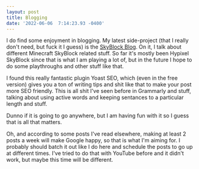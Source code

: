 ```yaml
--- 
layout: post 
title: Blogging 
date: '2022-06-06  7:14:23.93 -0400' 
--- 
```

I do find some enjoyment in blogging. My latest side-project (that I really don't need, but fuck it I guess) is 
the [SkyBlock Blog](https://skyblockblog.com). On it, I talk about different Minecraft SkyBlock related stuff. 
So far it's mostly been Hypixel SkyBlock since that is what I am playing a lot of, but in the future I hope to 
do some playthroughs and other stuff like that.

I found this really fantastic plugin Yoast SEO, which (even in the free version) gives you a ton of writing tips 
and shit like that to make your post more SEO friendly. This is all shit I've seen before in Grammarly and 
stuff, talking about using active words and keeping sentances to a particular length and stuff.

Dunno if it is going to go anywhere, but I am having fun with it so I guess that is all that matters.

Oh, and according to some posts I've read elsewhere, making at least 2 posts a week will make Google happy, so 
that is what I'm aiming for. I probably should batch it out like I do here and schedule the posts to go up at 
different times. I've tried to do that with YouTube before and it didn't work, but maybe this time will be 
different.
